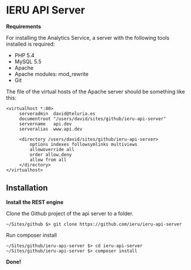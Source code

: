 IERU API Server
===============

**Requirements**

For installing the Analytics Service, a server with the following tools installed is required:
* PHP 5.4
* MySQL 5.5
* Apache
* Apache modules: mod_rewrite
* Git

The file of the virtual hosts of the Apache server should be something like this: 
```
<virtualhost *:80>
     serveradmin  david@teluria.es
     documentroot "/users/david/sites/github/ieru-api-server"
     servername   api.dev
     serveralias  www.api.dev

     <directory /users/david/sites/github/ieru-api-server>
         options indexes followsymlinks multiviews
         allowoverride all
         order allow,deny
         allow from all
     </directory>
</virtualhost>
```

Installation
------------
**Install the REST engine**

Clone the Github project of the api server to a folder.
```
~/Sites/github $> git clone https://github.com/ieru/ieru-api-server
```

Run composer install
```
~/Sites/github/ieru-api-server $> cd ieru-api-server
~/Sites/github/ieru-api-server $> composer install
```

**Done!**